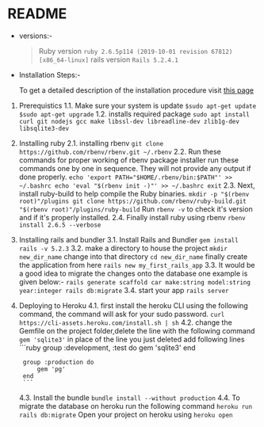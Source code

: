 # README

* versions:-
  > Ruby version
    `ruby 2.6.5p114 (2019-10-01 revision 67812) [x86_64-linux]`
  > rails version
    `Rails 5.2.4.1`

* Installation Steps:-

    To get a detailed description of the installation procedure visit [this page](https://www.theodinproject.com/courses/web-development-101/lessons/your-first-rails-application)

1. Prerequistics
    1.1. Make sure your system is update
        ```
        $sudo apt-get update
        $sudo apt-get upgrade
        ```
    1.2. installs required package
        ```
        sudo apt install curl git nodejs gcc make libssl-dev libreadline-dev zlib1g-dev libsqlite3-dev
        ```
2. Installing ruby
    2.1. installing rbenv
        ```
        git clone https://github.com/rbenv/rbenv.git ~/.rbenv
        ```
    2.2. Run these commands for proper working of rbenv package installer run these 
        commands one by one in sequence. They will not provide any output if done properly.
        ```
        echo 'export PATH="$HOME/.rbenv/bin:$PATH"' >> ~/.bashrc
        echo 'eval "$(rbenv init -)"' >> ~/.bashrc
        exit
        ```
    2.3. Next, install ruby-build to help compile the Ruby binaries.
        ```
        mkdir -p "$(rbenv root)"/plugins
        git clone https://github.com/rbenv/ruby-build.git "$(rbenv root)"/plugins/ruby-build
        ```
        Run `rbenv -v` to check it's version and if it's properly installed.
    2.4. Finally install ruby using rbenv
        ```
        rbenv install 2.6.5 --verbose
        ```
3. Installing rails and bundler
    3.1. Install Rails and Bundler
        ```
        gem install rails -v 5.2.3
        ```
    3.2. make a directory to house the project 
        ```
        mkdir new_dir_name
        ```
        change into that directory
        ```
        cd new_dir_name
        ```
        finally create the application from here
        ```
        rails new my_first_rails_app
        ```
    3.3. It would be a good idea to migrate the changes onto the database
        one example is given below:-
        ```
        rails generate scaffold car make:string model:string year:integer
        rails db:migrate
        ``` 
    3.4. start your app
        ```rails server```
4. Deploying to Heroku
    4.1. first install the heroku CLI using the following command, the command will ask 
        for your sudo password.
        ```curl https://cli-assets.heroku.com/install.sh | sh```
    4.2. change the Gemfile on the project folder,delete the line with the following command
        ```gem 'sqlite3'```
        in place of the line you just deleted add following lines 
        ```ruby
        group :development, :test do
            gem 'sqlite3'
        end

        group :production do
            gem 'pg'
        end
        ```
    4.3. Install the bundle
        ```bundle install --without production```
    4.4. To migrate the database on heroku run the following command
        ```heroku run rails db:migrate```
        Open your project on heroku using 
        ```heroku open```
